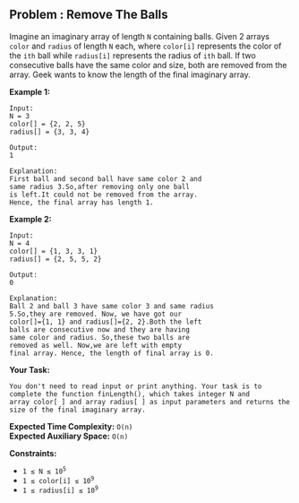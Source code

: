 ## Problem : Remove The Balls

Imagine an imaginary array of length ```N``` containing balls. Given 2 arrays ```color``` and ```radius``` of length ```N``` each,
where ```color[i]``` represents the color of the ```ith``` ball while ```radius[i]``` represents the radius of ```ith``` ball. 
If two consecutive balls have the same color and size, both are removed from the array.
Geek wants to know the length of the final imaginary array.

**Example 1:**
```
Input:
N = 3
color[] = {2, 2, 5}
radius[] = {3, 3, 4}

Output: 
1

Explanation: 
First ball and second ball have same color 2 and 
same radius 3.So,after removing only one ball 
is left.It could not be removed from the array. 
Hence, the final array has length 1.
```

**Example 2:**
```
Input:
N = 4
color[] = {1, 3, 3, 1}
radius[] = {2, 5, 5, 2}

Output:
0

Explanation:
Ball 2 and ball 3 have same color 3 and same radius
5.So,they are removed. Now, we have got our
color[]={1, 1} and radius[]={2, 2}.Both the left
balls are consecutive now and they are having
same color and radius. So,these two balls are
removed as well. Now,we are left with empty
final array. Hence, the length of final array is 0.
```

**Your Task:** 
```
You don't need to read input or print anything. Your task is to complete the function finLength(), which takes integer N and 
array color[ ] and array radius[ ] as input parameters and returns the size of the final imaginary array.
```

**Expected Time Complexity:** ```O(n)```<br>
**Expected Auxiliary Space:** ```O(n)```

**Constraints:**
<ul>
<li><code>1 ≤ N ≤ 10<sup>5</sup></code></li>
<li><code>1 ≤ color[i] ≤ 10<sup>9</sup></code></li>
<li><code>1 ≤ radius[i] ≤ 10<sup>9</sup></code></li>
</ul>


                                 